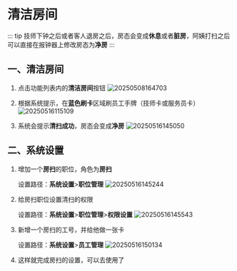 # 清洁房间
::: tip
技师下钟之后或者客人退房之后，房态会变成**休息**或者**脏房**，阿姨打扫之后可以直接在报钟器上修改房态为**净房**
:::

## 一、清洁房间
1. 点击功能列表内的**清洁房间**按钮
![20250508164703](https://wiki-cdsoft.oss-cn-hangzhou.aliyuncs.com/20250508164703.png)

2. 根据系统提示，在**蓝色刷卡**区域刷员工手牌（技师卡或服务员卡）
   ![20250516115109](https://wiki-cdsoft.oss-cn-hangzhou.aliyuncs.com/20250516115109.png)

3. 系统会提示**清扫成功**，房态会变成**净房**
   ![20250516145050](https://wiki-cdsoft.oss-cn-hangzhou.aliyuncs.com/20250516145050.png)


## 二、系统设置

1. 增加一个**房扫**的职位，角色为**房扫**
   
   设置路径：**系统设置**>**职位管理**
   ![20250516145244](https://wiki-cdsoft.oss-cn-hangzhou.aliyuncs.com/20250516145244.png)

2. 给房扫职位设置清扫的权限
   
   设置路径：**系统设置**>**职位管理**>**权限设置**
   ![20250516145543](https://wiki-cdsoft.oss-cn-hangzhou.aliyuncs.com/20250516145543.png)

3. 新增一个房扫的工号，并给他做一张卡
   
   设置路径：**系统设置**>**员工管理**
   ![20250516150134](https://wiki-cdsoft.oss-cn-hangzhou.aliyuncs.com/20250516150134.png)

4. 这样就完成房扫的设置，可以去使用了